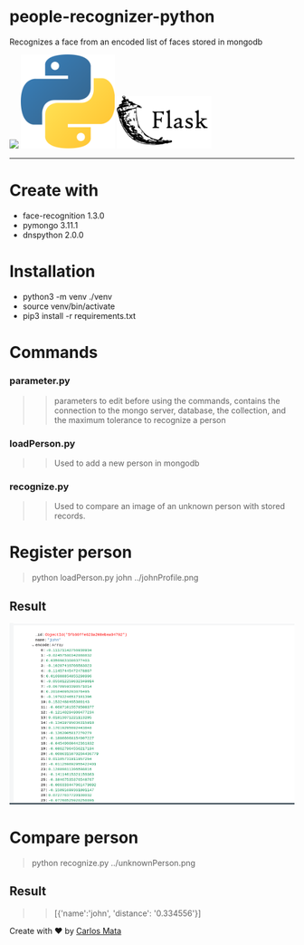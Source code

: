 # people-recognizer-python
Recognizes a face from an encoded list of faces stored in mongodb
 
<img width="33%" src="https://raw.githubusercontent.com/carlosmata96/people-recognizer-python/main/img/mongo.png">
<img width="33%" src="https://raw.githubusercontent.com/carlosmata96/people-recognizer-python/main/img/python_logo.png"> 
<img width="33%" src="https://raw.githubusercontent.com/carlosmata96/people-recognizer-python/main/img/flask_logo.png"> 

---

# Create with
* face-recognition 1.3.0
* pymongo 3.11.1
* dnspython 2.0.0

# Installation
* python3 -m venv ./venv
* source venv/bin/activate
* pip3 install -r requirements.txt

# Commands

### parameter.py
>> parameters to edit before using the commands, contains the connection to the mongo server, database, the collection, and the maximum tolerance to recognize a person

### loadPerson.py
>> Used to add a new person in mongodb

### recognize.py
>> Used to compare an image of an unknown person with stored records.

# Register person

> python loadPerson.py john ../johnProfile.png

## Result

<img  src="https://raw.githubusercontent.com/carlosmata96/people-recognizer-python/main/img/johnRegister.png">

# Compare person

> python recognize.py ../unknownPerson.png

## Result

>> [{'name':'john', 'distance': '0.334556'}]

Create with ❤️ by [Carlos Mata](https://github.com/carlosmata96)
